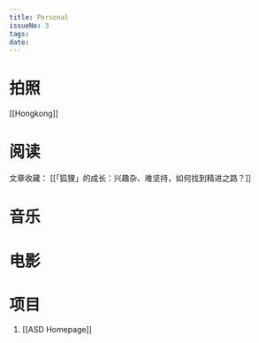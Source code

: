 ```yaml
---
title: Personal
issueNo: 3
tags: 
date:
---
```

<div class="article-header">

# 拍照

</div> 

[[Hongkong]]


<div class="article-header">

# 阅读

</div> 

文章收藏：
[[「狐狸」的成长：兴趣杂、难坚持，如何找到精进之路？]]



<div class="article-header">

# 音乐 

</div> 

<div class="article-header">

# 电影 

</div> 


<div class="article-header">

# 项目

</div> 

 1. [[ASD Homepage]]